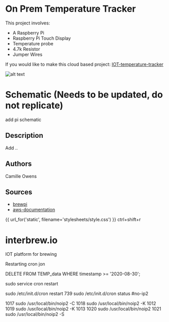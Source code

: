 # On Prem Temperature Tracker

This project involves:
* A Raspberry Pi
* Raspberry Pi Touch Display
* Temperature probe
* 4.7k Resistor
* Jumper Wires

If you would like to make this cloud based project:
[IOT-temperature-tracker](https://github.com/kuhmil/IOT-temperature-tracker)


![alt text](images/pi)

# Schematic (Needs to be updated, do not replicate)

add pi schematic

## Description

Add ..

## Authors

Camille Owens


## Sources
* [brewpi](https://www.brewpi.com/)
* [aws-documentation](https://docs.aws.amazon.com/iot/latest/developerguide/connecting-to-existing-device.html)







{{ url_for('static', filename='stylesheets/style.css') }}
ctrl+shift+r

# interbrew.io
IOT platform for brewing

Restarting cron jon

DELETE FROM TEMP_data WHERE timestamp >= '2020-08-30';

sudo service cron restart

sudo /etc/init.d/cron restart
  739  sudo /etc/init.d/cron status
#no-ip2

 1017  sudo /usr/local/bin/noip2 -C
 1018  sudo /usr/local/bin/noip2 -K 1012
 1019  sudo /usr/local/bin/noip2 -K 1013
 1020  sudo /usr/local/bin/noip2
 1021  sudo /usr/local/bin/noip2 -S

